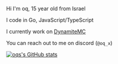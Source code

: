 Hi I'm oq, 15 year old from Israel

I code in Go, JavaScript/TypeScript

I currently work on [DynamiteMC](https://github.com/DynamiteMC)

You can reach out to me on discord (`@oq_x`)

[![oqs's GitHub stats](https://github-readme-stats.vercel.app/api?username=oq-x&show_icons=true&theme=dark&count_private=true&hide_border=true)](https://github.com/oq-x)
